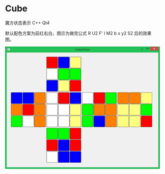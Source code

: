 Cube
====

魔方状态表示
C++
Qt4

默认配色方案为前红右白，图示为做完公式 R U2 F' l M2 b x y2 S2 后的效果图。

![image](https://github.com/lmintlcx/Cube/blob/master/cube.png)
